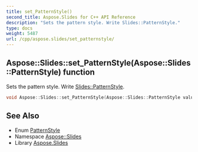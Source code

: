 ```yaml
---
title: set_PatternStyle()
second_title: Aspose.Slides for C++ API Reference
description: "Sets the pattern style. Write Slides::PatternStyle."
type: docs
weight: 5487
url: /cpp/aspose.slides/set_patternstyle/
---
```

## Aspose::Slides::set_PatternStyle(Aspose::Slides::PatternStyle) function


Sets the pattern style. Write [Slides::PatternStyle](../patternstyle/).

```cpp
void Aspose::Slides::set_PatternStyle(Aspose::Slides::PatternStyle value) override
```

## See Also

* Enum [PatternStyle](./patternstyle/)
* Namespace [Aspose::Slides](./)
* Library [Aspose.Slides](../)
